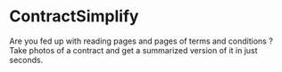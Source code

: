 # ContractSimplify
Are you fed up with reading pages and pages of terms and conditions ?
Take photos of a contract and get a summarized version of it in just seconds.
